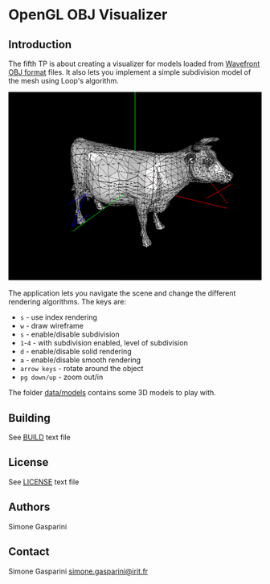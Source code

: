 # OpenGL OBJ Visualizer

## Introduction

The fifth TP is about creating a visualizer for models loaded from [Wavefront OBJ format](https://en.wikipedia.org/wiki/Wavefront_.obj_file) files.
It also lets you implement a simple subdivision model of the mesh using Loop's algorithm.

![alt text](data/img/screeshot.png "Application visualizer")

The application lets you navigate the scene and change the different rendering algorithms.
The keys are:

* `s` - use index rendering
* `w` - draw wireframe
* `s` - enable/disable subdivision
* `1`-`4` - with subdivision enabled, level of subdivision
* `d` - enable/disable solid rendering
* `a` - enable/disable smooth rendering
* `arrow keys` - rotate around the object
* `pg down/up` - zoom out/in

The folder [data/models](data/models) contains some 3D models to play with.

## Building

See [BUILD](BUILD.md) text file

## License

See [LICENSE](LICENSE) text file

## Authors

Simone Gasparini

## Contact

Simone Gasparini <simone.gasparini@irit.fr>
